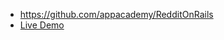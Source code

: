 * https://github.com/appacademy/RedditOnRails
* [Live Demo][aa-reddit]

[aa-reddit]: http://aa-reddit.herokuapp.com
